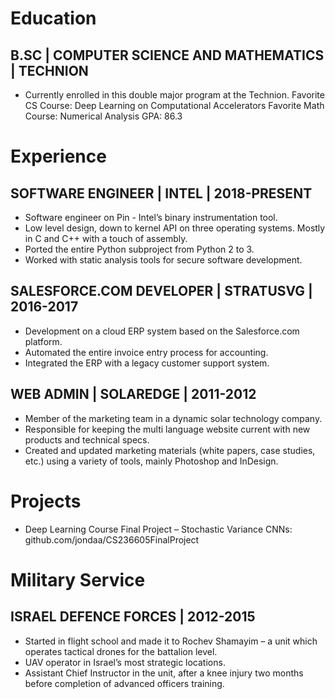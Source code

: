 # Education
## B.SC | COMPUTER SCIENCE AND MATHEMATICS | TECHNION
-	Currently enrolled in this double major program at the Technion.
Favorite CS Course: Deep Learning on Computational Accelerators
Favorite Math Course: Numerical Analysis
GPA: 86.3
# Experience
## SOFTWARE ENGINEER | INTEL | 2018-PRESENT
-	Software engineer on Pin - Intel’s binary instrumentation tool.
-	Low level design, down to kernel API on three operating systems. Mostly in C and C++ with a touch of assembly.
-	Ported the entire Python subproject from Python 2 to 3.
-	Worked with static analysis tools for secure software development.
## SALESFORCE.COM DEVELOPER | STRATUSVG | 2016-2017
-	Development on a cloud ERP system based on the Salesforce.com platform.
-	Automated the entire invoice entry process for accounting.
-	Integrated the ERP with a legacy customer support system.
## WEB ADMIN | SOLAREDGE | 2011-2012
-	Member of the marketing team in a dynamic solar technology company.
-	Responsible for keeping the multi language website current with new products and technical specs.  
- Created and updated marketing materials (white papers, case studies, etc.) using a variety of tools, mainly Photoshop and InDesign.
# Projects
- Deep Learning Course Final Project – Stochastic Variance CNNs: github.com/jondaa/CS236605FinalProject
# Military Service
## ISRAEL DEFENCE FORCES | 2012-2015
- Started in flight school and made it to Rochev Shamayim – a unit which operates tactical drones for the battalion level.
- UAV operator in Israel’s most strategic locations.
- Assistant Chief Instructor in the unit, after a knee injury two months before completion of advanced officers training.


